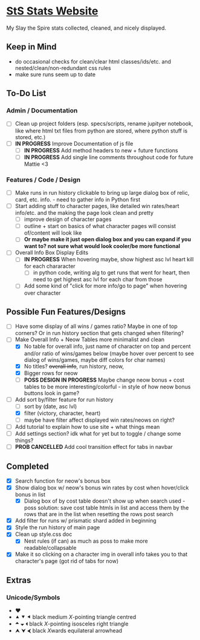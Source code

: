 # [StS Stats Website](https://mhm1117.github.io/sts-stats/)
My Slay the Spire stats collected, cleaned, and nicely displayed.

## Keep in Mind
- do occasional checks for clean/clear html classes/ids/etc. and nested/clean/non-redundant css rules
- make sure runs seem up to date

## To-Do List

### Admin / Documentation
- [ ] Clean up project folders (esp. specs/scripts, rename jupityer notebook, like where html txt files from python are stored, where python stuff is stored, etc.)
- [ ] **IN PROGRESS** Improve Documentation of js file 
  - [ ] **IN PROGRESS** Add method headers to new + future functions
  - [ ] **IN PROGRESS** Add single line comments throughout code for future Mattie <3
### Features / Code / Design
- [ ] Make runs in run history clickable to bring up large dialog box of relic, card, etc. info. - need to gather info in Python first
- [ ] Start adding stuff to character pages, like detailed win rates/heart info/etc. and the making the page look clean and pretty
  - [ ] improve design of character pages
  - [ ] outline + start on basics of what character pages will consist of/content will look like
  - [ ] **Or maybe make it just open dialog box and you can expand if you want to? not sure what would look cooler/be more functional**
- [ ] Overall Info Box Display Edits
  - [ ] **IN PROGRESS** When hovering maybe, show highest asc lvl heart kill for each chararacter
    - [ ] in python code, writing alg to get runs that went for heart, then need to get highest asc lvl for each char from those
  - [ ] Add some kind of "click for more info/go to page" when hovering over character 

## Possible Fun Features/Designs
- [ ] Have some display of all wins / games ratio? Maybe in one of top corners? Or in run history section that gets changed when filtering?
- [ ] Make Overall Info + Neow Tables more minimalist and clean
  - [x] No table for overall info, just name of character on top and percent and/or ratio of wins/games below (maybe hover over percent to see dialog of wins/games, maybe diff colors for char names)
  - [x] No titles? ~~overall info~~, run history, neow, 
  - [x] Bigger rows for neow
  - [ ] **POSS DESIGN IN PROGRESS** Maybe change neow bonus + cost tables to be more interesting/colorful - in style of how neow bonus buttons look in game?
- [ ] Add sort by/filter feature for run history
  - [ ] sort by (date, asc lvl)
  - [x] filter (victory, character, heart)
  - [ ] maybe have filter affect displayed win rates/neows on right?
- [ ] Add tutorial to explain how to use site + what things mean
- [ ] Add settings section? idk what for yet but to toggle / change some things? 
- [ ] **PROB CANCELLED** Add cool transition effect for tabs in navbar

## Completed
- [x] Search function for neow's bonus box
- [x] Show dialog box w/ neow's bonus win rates by cost when hover/click bonus in list
  - [x] Dialog box of by cost table doesn't show up when search used - poss solution: save cost table
           htmls in list and access them by the rows that are in the list when resetting the rows post search
- [x] Add filter for runs w/ prismatic shard added in beginning
- [x] Style the run history of main page
- [x] Clean up style.css doc
  - [x] Nest rules (if can) as much as poss to make more readable/collapsable
- [x] Make it so clicking on a character img in overall info takes you to that character's page (got rid of tabs for now)
## Extras
### Unicode/Symbols
- ❤
- ⯅ ⯆ ⯇ black medium *X*-pointing triangle centred
- 🞁 🞃 🞀 black *X*-pointing isosceles right triangle
- ⮝ ⮟ ⮜ black *X*wards equilateral arrowhead
